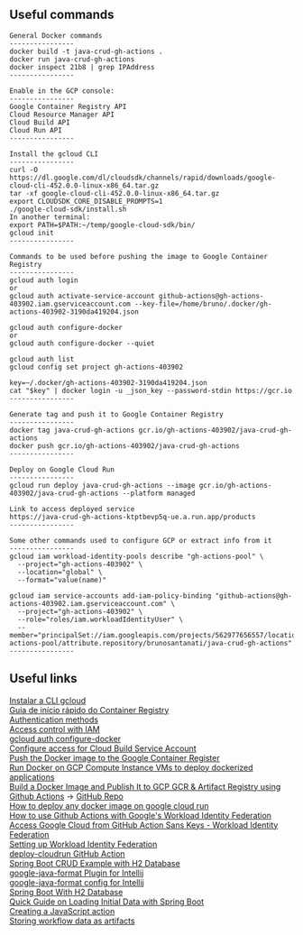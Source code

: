 ## Useful commands
```
General Docker commands
----------------
docker build -t java-crud-gh-actions .
docker run java-crud-gh-actions
docker inspect 21b8 | grep IPAddress
----------------

Enable in the GCP console:
----------------
Google Container Registry API
Cloud Resource Manager API
Cloud Build API
Cloud Run API
----------------

Install the gcloud CLI
----------------
curl -O https://dl.google.com/dl/cloudsdk/channels/rapid/downloads/google-cloud-cli-452.0.0-linux-x86_64.tar.gz
tar -xf google-cloud-cli-452.0.0-linux-x86_64.tar.gz
export CLOUDSDK_CORE_DISABLE_PROMPTS=1
./google-cloud-sdk/install.sh
In another terminal:
export PATH=$PATH:~/temp/google-cloud-sdk/bin/
gcloud init
----------------

Commands to be used before pushing the image to Google Container Registry
----------------
gcloud auth login
or
gcloud auth activate-service-account github-actions@gh-actions-403902.iam.gserviceaccount.com --key-file=/home/bruno/.docker/gh-actions-403902-3190da419204.json

gcloud auth configure-docker
or
gcloud auth configure-docker --quiet

gcloud auth list
gcloud config set project gh-actions-403902

key=~/.docker/gh-actions-403902-3190da419204.json
cat "$key" | docker login -u _json_key --password-stdin https://gcr.io
----------------

Generate tag and push it to Google Container Registry
----------------
docker tag java-crud-gh-actions gcr.io/gh-actions-403902/java-crud-gh-actions
docker push gcr.io/gh-actions-403902/java-crud-gh-actions
----------------

Deploy on Google Cloud Run
----------------
gcloud run deploy java-crud-gh-actions --image gcr.io/gh-actions-403902/java-crud-gh-actions --platform managed

Link to access deployed service
https://java-crud-gh-actions-ktptbevp5q-ue.a.run.app/products
----------------

Some other commands used to configure GCP or extract info from it
----------------
gcloud iam workload-identity-pools describe "gh-actions-pool" \
  --project="gh-actions-403902" \
  --location="global" \
  --format="value(name)"

gcloud iam service-accounts add-iam-policy-binding "github-actions@gh-actions-403902.iam.gserviceaccount.com" \
  --project="gh-actions-403902" \
  --role="roles/iam.workloadIdentityUser" \
  --member="principalSet://iam.googleapis.com/projects/562977656557/locations/global/workloadIdentityPools/gh-actions-pool/attribute.repository/brunosantanati/java-crud-gh-actions"
----------------
```

## Useful links
[Instalar a CLI gcloud](https://cloud.google.com/sdk/docs/install?hl=pt_BR&_ga=2.244569217.-529178150.1698869578&_gac=1.255928825.1698869578.CjwKCAjw7oeqBhBwEiwALyHLM13TnO52jAxqtiybAwPU5qdFvRb-VpZGkKlAaGbHozT1MZHrw2VKexoCqj8QAvD_BwE)  
[Guia de início rápido do Container Registry](https://cloud.google.com/container-registry/docs/quickstart?hl=pt-BR)  
[Authentication methods](https://cloud.google.com/container-registry/docs/advanced-authentication)  
[Access control with IAM](https://cloud.google.com/container-registry/docs/access-control#permissions)  
[gcloud auth configure-docker](https://cloud.google.com/sdk/gcloud/reference/auth/configure-docker)  
[Configure access for Cloud Build Service Account](https://cloud.google.com/build/docs/securing-builds/configure-access-for-cloud-build-service-account?_gl=1*f2dbr9*_ga*NTI5MTc4MTUwLjE2OTg4Njk1Nzg.*_ga_WH2QY8WWF5*MTY5ODk0MTMzOC41LjEuMTY5ODk0MTQ0Ni4wLjAuMA..&_ga=2.184885037.-529178150.1698869578&_gac=1.62000478.1698941413.CjwKCAjwkY2qBhBDEiwAoQXK5X4NwI9oVkwLqUgFfUNi-w0mStRl-sE8LbmI0P--qWTVy1cc_Ho3ShoCWNUQAvD_BwE)  
[Push the Docker image to the Google Container Register](https://www.harubears.com/en/push-the-docker-image-to-the-google-container-register/)  
[Run Docker on GCP Compute Instance VMs to deploy dockerized applications](https://www.pascallandau.com/blog/gcp-compute-instance-vm-docker/)   
[Build a Docker Image and Publish It to GCP GCR & Artifact Registry using Github Actions](https://www.youtube.com/watch?v=6dLHcnlPi_U) -> [GitHub Repo](https://github.com/antonputra/lesson-087)   
[How to deploy any docker image on google cloud run](https://www.youtube.com/watch?v=fhje9idm8V4)  
[How to use Github Actions with Google's Workload Identity Federation](https://www.youtube.com/watch?v=ZgVhU5qvK1M)  
[Access Google Cloud from GitHub Action Sans Keys - Workload Identity Federation](https://www.youtube.com/watch?v=zRF5uTWXV8Y)   
[Setting up Workload Identity Federation](https://github.com/google-github-actions/auth#setup)  
[deploy-cloudrun GitHub Action](https://github.com/google-github-actions/deploy-cloudrun)   
[Spring Boot CRUD Example with H2 Database](https://www.javaguides.net/2020/04/spring-boot-h2-jpa-hibernate-restful-crud-api-tutorial.html)   
[google-java-format Plugin for Intellij](https://plugins.jetbrains.com/plugin/8527-google-java-format)  
[google-java-format config for Intellij](https://github.com/google/google-java-format/blob/master/README.md#intellij-jre-config)  
[Spring Boot With H2 Database](https://www.baeldung.com/spring-boot-h2-database)  
[Quick Guide on Loading Initial Data with Spring Boot](https://www.baeldung.com/spring-boot-data-sql-and-schema-sql)   
[Creating a JavaScript action](https://docs.github.com/en/actions/creating-actions/creating-a-javascript-action)  
[Storing workflow data as artifacts](https://docs.github.com/en/actions/using-workflows/storing-workflow-data-as-artifacts)  
